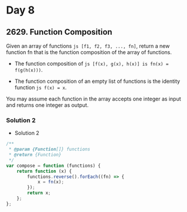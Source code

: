 # Day 8

## 2629. Function Composition

Given an array of functions `js [f1, f2, f3, ..., fn]`, return a new function fn that is the function composition of the array of functions.

- The function composition of `js [f(x), g(x), h(x)] is fn(x) = f(g(h(x)))`.

- The function composition of an empty list of functions is the identity function `js f(x) = x`.

You may assume each function in the array accepts one integer as input and returns one integer as output.

### Solution 2

- Solution 2

```js
/**
 * @param {Function[]} functions
 * @return {Function}
 */
var compose = function (functions) {
	return function (x) {
		functions.reverse().forEach((fn) => {
			x = fn(x);
		});
		return x;
	};
};
```
